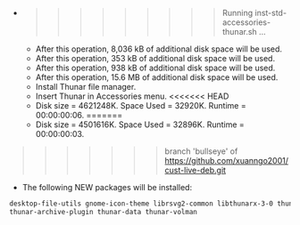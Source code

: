 * >>>>>>>>> Running inst-std-accessories-thunar.sh ...
  * After this operation, 8,036 kB of additional disk space will be used.
  * After this operation, 353 kB of additional disk space will be used.
  * After this operation, 938 kB of additional disk space will be used.
  * After this operation, 15.6 MB of additional disk space will be used.
  * Install Thunar file manager.
  * Insert Thunar in Accessories menu.
<<<<<<< HEAD
  * Disk size = 4621248K. Space Used = 32920K. Runtime = 00:00:00:06.
=======
  * Disk size = 4501616K. Space Used = 32896K. Runtime = 00:00:00:03.
>>>>>>> branch 'bullseye' of https://github.com/xuanngo2001/cust-live-deb.git
  * The following NEW packages will be installed:
  ```bash
desktop-file-utils gnome-icon-theme librsvg2-common libthunarx-3-0 thunar
thunar-archive-plugin thunar-data thunar-volman
  ```
